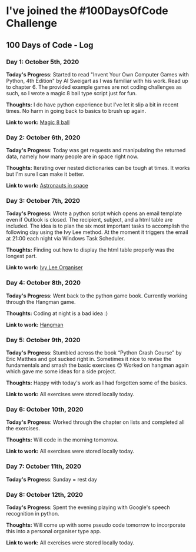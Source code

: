# I've joined the #100DaysOfCode Challenge

## 100 Days of Code - Log

### Day 1: October 5th, 2020

**Today's Progress**: Started to read "Invent Your Own Computer Games with Python, 4th Edition" by Al Sweigart as I was familiar with his work. Read up to chapter 6. The provided example games are not coding challenges as such, so I wrote a magic 8 ball type script just for fun.

**Thoughts:** I do have python experience but I've let it slip a bit in recent times. No harm in going back to basics to brush up again.

**Link to work:** [Magic 8 ball](https://github.com/AdamKelly/invent_games_with_python/blob/main/magic8ball.py)

### Day 2: October 6th, 2020

**Today's Progress**: Today was get requests and manipulating the returned data, namely how many people are in space right now.

**Thoughts:** Iterating over nested dictionaries can be tough at times. It works but I'm sure I can make it better.

**Link to work:** [Astronauts in space](https://github.com/AdamKelly/misc_python/blob/main/astronauts_in_space.py)

### Day 3: October 7th, 2020

**Today's Progress**: Wrote a python script which opens an email template even if Outlook is closed. The recipient, subject, and a html table are included. The idea is to plan the six most important tasks to accomplish the following day using the Ivy Lee method. At the moment it triggers the email at 21:00 each night via Windows Task Scheduler.

**Thoughts:** Finding out how to display the html table properly was the longest part.

**Link to work:** [Ivy Lee Organiser](https://github.com/AdamKelly/misc_python/blob/main/ivy_lee_organiser.py)

### Day 4: October 8th, 2020

**Today's Progress**: Went back to the python game book. Currently working through the Hangman game.

**Thoughts:** Coding at night is a bad idea :)

**Link to work:** [Hangman](https://github.com/AdamKelly/invent_games_with_python/blob/main/hangman.py)

### Day 5: October 9th, 2020

**Today's Progress**: Stumbled across the book “Python Crash Course” by Eric Matthes and got sucked right in. Sometimes it nice to revise the fundamentals and smash the basic exercises 😊 Worked on hangman again which gave me some ideas for a side project. 

**Thoughts:** Happy with today's work as I had forgotten some of the basics.

**Link to work:** All exercises were stored locally today.

### Day 6: October 10th, 2020

**Today's Progress**: Worked through the chapter on lists and completed all the exercises.

**Thoughts:** Will code in the morning tomorrow.

**Link to work:** All exercises were stored locally today.

### Day 7: October 11th, 2020

**Today's Progress**: Sunday = rest day

### Day 8: October 12th, 2020

**Today's Progress**: Spent the evening playing with Google's speech recognition in python.

**Thoughts:** Will come up with some pseudo code tomorrow to incorporate this into a personal organiser type app.

**Link to work:** All exercises were stored locally today.


